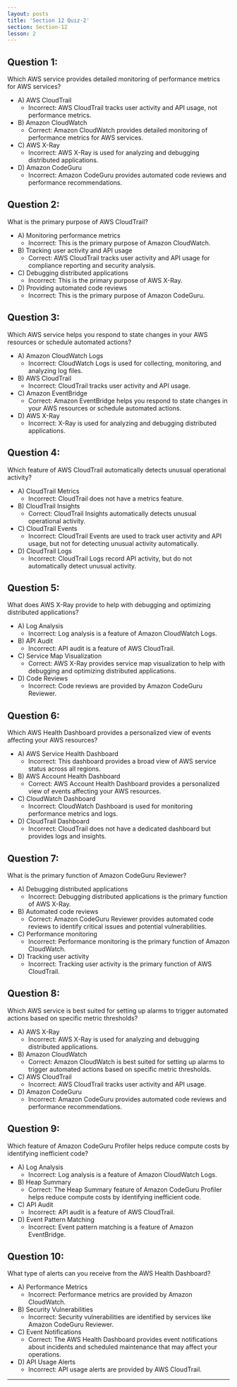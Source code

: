 ```yaml
---
layout: posts
title: 'Section 12 Quiz-2'
section: Section-12
lesson: 2
---
```


<!-- Content Covered Lessons-1 through 8 of Section-12 -->

## Question 1:

Which AWS service provides detailed monitoring of performance metrics for AWS services?

- A) AWS CloudTrail
  - Incorrect: AWS CloudTrail tracks user activity and API usage, not performance metrics.
- B) Amazon CloudWatch
  - Correct: Amazon CloudWatch provides detailed monitoring of performance metrics for AWS services.
- C) AWS X-Ray
  - Incorrect: AWS X-Ray is used for analyzing and debugging distributed applications.
- D) Amazon CodeGuru
  - Incorrect: Amazon CodeGuru provides automated code reviews and performance recommendations.

<!-- pagebreak -->

## Question 2:

What is the primary purpose of AWS CloudTrail?

- A) Monitoring performance metrics
  - Incorrect: This is the primary purpose of Amazon CloudWatch.
- B) Tracking user activity and API usage
  - Correct: AWS CloudTrail tracks user activity and API usage for compliance reporting and security analysis.
- C) Debugging distributed applications
  - Incorrect: This is the primary purpose of AWS X-Ray.
- D) Providing automated code reviews
  - Incorrect: This is the primary purpose of Amazon CodeGuru.

<!-- pagebreak -->

## Question 3:

Which AWS service helps you respond to state changes in your AWS resources or schedule automated actions?

- A) Amazon CloudWatch Logs
  - Incorrect: CloudWatch Logs is used for collecting, monitoring, and analyzing log files.
- B) AWS CloudTrail
  - Incorrect: CloudTrail tracks user activity and API usage.
- C) Amazon EventBridge
  - Correct: Amazon EventBridge helps you respond to state changes in your AWS resources or schedule automated actions.
- D) AWS X-Ray
  - Incorrect: X-Ray is used for analyzing and debugging distributed applications.

<!-- pagebreak -->

## Question 4:

Which feature of AWS CloudTrail automatically detects unusual operational activity?

- A) CloudTrail Metrics
  - Incorrect: CloudTrail does not have a metrics feature.
- B) CloudTrail Insights
  - Correct: CloudTrail Insights automatically detects unusual operational activity.
- C) CloudTrail Events
  - Incorrect: CloudTrail Events are used to track user activity and API usage, but not for detecting unusual activity automatically.
- D) CloudTrail Logs
  - Incorrect: CloudTrail Logs record API activity, but do not automatically detect unusual activity.

<!-- pagebreak -->

## Question 5:

What does AWS X-Ray provide to help with debugging and optimizing distributed applications?

- A) Log Analysis
  - Incorrect: Log analysis is a feature of Amazon CloudWatch Logs.
- B) API Audit
  - Incorrect: API audit is a feature of AWS CloudTrail.
- C) Service Map Visualization
  - Correct: AWS X-Ray provides service map visualization to help with debugging and optimizing distributed applications.
- D) Code Reviews
  - Incorrect: Code reviews are provided by Amazon CodeGuru Reviewer.

<!-- pagebreak -->

## Question 6:

Which AWS Health Dashboard provides a personalized view of events affecting your AWS resources?

- A) AWS Service Health Dashboard
  - Incorrect: This dashboard provides a broad view of AWS service status across all regions.
- B) AWS Account Health Dashboard
  - Correct: AWS Account Health Dashboard provides a personalized view of events affecting your AWS resources.
- C) CloudWatch Dashboard
  - Incorrect: CloudWatch Dashboard is used for monitoring performance metrics and logs.
- D) CloudTrail Dashboard
  - Incorrect: CloudTrail does not have a dedicated dashboard but provides logs and insights.

<!-- pagebreak -->

## Question 7:

What is the primary function of Amazon CodeGuru Reviewer?

- A) Debugging distributed applications
  - Incorrect: Debugging distributed applications is the primary function of AWS X-Ray.
- B) Automated code reviews
  - Correct: Amazon CodeGuru Reviewer provides automated code reviews to identify critical issues and potential vulnerabilities.
- C) Performance monitoring
  - Incorrect: Performance monitoring is the primary function of Amazon CloudWatch.
- D) Tracking user activity
  - Incorrect: Tracking user activity is the primary function of AWS CloudTrail.

<!-- pagebreak -->

## Question 8:

Which AWS service is best suited for setting up alarms to trigger automated actions based on specific metric thresholds?

- A) AWS X-Ray
  - Incorrect: AWS X-Ray is used for analyzing and debugging distributed applications.
- B) Amazon CloudWatch
  - Correct: Amazon CloudWatch is best suited for setting up alarms to trigger automated actions based on specific metric thresholds.
- C) AWS CloudTrail
  - Incorrect: AWS CloudTrail tracks user activity and API usage.
- D) Amazon CodeGuru
  - Incorrect: Amazon CodeGuru provides automated code reviews and performance recommendations.

<!-- pagebreak -->

## Question 9:

Which feature of Amazon CodeGuru Profiler helps reduce compute costs by identifying inefficient code?

- A) Log Analysis
  - Incorrect: Log analysis is a feature of Amazon CloudWatch Logs.
- B) Heap Summary
  - Correct: The Heap Summary feature of Amazon CodeGuru Profiler helps reduce compute costs by identifying inefficient code.
- C) API Audit
  - Incorrect: API audit is a feature of AWS CloudTrail.
- D) Event Pattern Matching
  - Incorrect: Event pattern matching is a feature of Amazon EventBridge.

<!-- pagebreak -->

## Question 10:

What type of alerts can you receive from the AWS Health Dashboard?

- A) Performance Metrics
  - Incorrect: Performance metrics are provided by Amazon CloudWatch.
- B) Security Vulnerabilities
  - Incorrect: Security vulnerabilities are identified by services like Amazon CodeGuru Reviewer.
- C) Event Notifications
  - Correct: The AWS Health Dashboard provides event notifications about incidents and scheduled maintenance that may affect your operations.
- D) API Usage Alerts
  - Incorrect: API usage alerts are provided by AWS CloudTrail.

---
